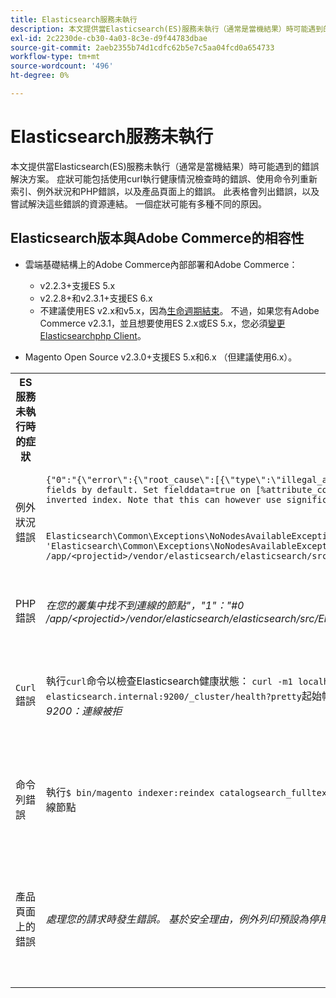 ```yaml
---
title: Elasticsearch服務未執行
description: 本文提供當Elasticsearch(ES)服務未執行（通常是當機結果）時可能遇到的錯誤解決方案。 症狀可能包括使用curl執行健康情況檢查時的錯誤、使用命令列重新索引、例外狀況和PHP錯誤，以及產品頁面上的錯誤。 此表格會列出錯誤，以及嘗試解決這些錯誤的資源連結。 一個症狀可能有多種不同的原因。
exl-id: 2c2230de-cb30-4a03-8c3e-d9f44783dbae
source-git-commit: 2aeb2355b74d1cdfc62b5e7c5aa04fcd0a654733
workflow-type: tm+mt
source-wordcount: '496'
ht-degree: 0%

---
```


# Elasticsearch服務未執行

本文提供當Elasticsearch(ES)服務未執行（通常是當機結果）時可能遇到的錯誤解決方案。 症狀可能包括使用curl執行健康情況檢查時的錯誤、使用命令列重新索引、例外狀況和PHP錯誤，以及產品頁面上的錯誤。 此表格會列出錯誤，以及嘗試解決這些錯誤的資源連結。 一個症狀可能有多種不同的原因。

## Elasticsearch版本與Adobe Commerce的相容性

* 雲端基礎結構上的Adobe Commerce內部部署和Adobe Commerce：

   * v2.2.3+支援ES 5.x
   * v2.2.8+和v2.3.1+支援ES 6.x
   * 不建議使用ES v2.x和v5.x，因為[生命週期結束](https://www.elastic.co/support/eol)。 不過，如果您有Adobe Commerce v2.3.1，並且想要使用ES 2.x或ES 5.x，您必須[變更Elasticsearchphp Client](https://experienceleague.adobe.com/zh-hant/docs/commerce-operations/configuration-guide/search/overview-search)。

* Magento Open Source v2.3.0+支援ES 5.x和6.x （但建議使用6.x）。

<table>
<tr>
<th>ES服務未執行時的症狀</th>
<th>詳細資料</th>
<th>資源</th>
</tr>
<tr>
<td rowspan="3">例外狀況錯誤</td>
</tr>
<tr>
<td>
<code>&lbrace;"0":"&lbrace;\"error\":&lbrace;\"root_cause\":[{\"type\":\"illegal_argument_exception\",\"reason\":\"Fielddata is disabled on text fields by default. Set fielddata=true on [%attribute_code%]] in order to load fielddata in memory by uninverting the inverted index. Note that this can however use significant memory.\"}&rbrack;</code>
</td>
<td>
已設定<a href="https://experienceleague.adobe.com/docs/commerce-knowledge-base/kb/troubleshooting/elasticsearch/elasticsearch-5-is-configured-but-search-page-does-not-load-with-fielddata-is-disabled...-error.html?lang=zh-Hant">Elasticsearch5，但搜尋頁面沒有載入我們的支援知識庫中的「Fielddata已停用……」錯誤</a>。
</td>
</tr>
<tr>
<td>
<code>Elasticsearch\Common\Exceptions\NoNodesAvailableException: Noticed exception 'Elasticsearch\Common\Exceptions\NoNodesAvailableException' with message 'No alive nodes found in your cluster' in /app/&lt;projectid&gt;/vendor/elasticsearch/elasticsearch/src/Elasticsearch/ConnectionPool/StaticNoPingConnectionPool.php:51</code>
</td>
<td>
未刪除Elasticsuite索引。  請參閱我們的支援知識庫中的<a href="https://experienceleague.adobe.com/docs/commerce-knowledge-base/kb/troubleshooting/elasticsearch/elasticsuite-tracking-indices-causes-problems-with-elasticsearch.html?lang=zh-Hant">ElasticSuite追蹤索引導致Elasticsearch</a>發生問題。
 </td>
</tr>
<tr>
<td>PHP錯誤</td>
<td>
<i>在您的叢集中找不到連線的節點"，"1"："#0 /app/&lt;projectid&gt;/vendor/elasticsearch/elasticsearch/src/Elasticsearch/Transport.php</i>
</td>
<td rowspan="4">
<ul>
<li>磁碟空間不足的資源：<ul>
<li><a href="https://www.cyberciti.biz/datacenter/linux-unix-bsd-osx-cannot-write-to-hard-disk/">解決Linux與Unix系統硬碟問題的8個秘訣，例如磁碟已滿或無法寫入磁碟</a></li>
<li><a href="https://serverfault.com/questions/315181/df-says-disk-is-full-but-it-is-not">serverfault： df表示磁碟已滿，但並未滿</a></li>
<li><a href="https://unix.stackexchange.com/questions/125429/tracking-down-where-disk-space-has-gone-on-linux">unix.stackexchange.com：追蹤Linux上磁碟空間的去向？</a></li>
<li>記錄檔的定期封存不足。 請參閱我們的開發人員檔案中的<a href="https://experienceleague.adobe.com/zh-hant/docs/commerce-admin/systems/action-logs/action-log-archive">設定記錄封存</a>。</li>
<li>檔案系統目錄未最佳化。 請參閱我們的開發人員檔案中的<a href="https://experienceleague.adobe.com/zh-hant/docs/commerce-admin/systems/tools/developer-tools#resource-file-optimization">檔案最佳化</a>。</li>
<li>如果上述檔案中的解決方案無法解決問題，請考慮聯絡您的Adobe客戶團隊以請求額外的儲存空間。</li>
</ul>
</li>
<li>如果您的磁碟尚未用完儲存空間，但仍在左欄收到錯誤訊息，請<a href="/help/help-center-guide/help-center/magento-help-center-user-guide.md#submit-ticket">提交支援票證</a>。</li>
</ul>
<ul>
<li>請參閱我們的支援知識庫中的<a href="https://experienceleague.adobe.com/docs/commerce-knowledge-base/kb/troubleshooting/elasticsearch/elasticsuite-tracking-indices-causes-problems-with-elasticsearch.html?lang=zh-Hant">ElasticSuite追蹤索引導致Elasticsearch</a>發生問題。
</li>
</ul>
</td>
</tr>
<tr>
<td><code>Curl</code> 錯誤</td>
<td>執行<code>curl</code>命令以檢查Elasticsearch健康狀態： <code>curl -m1 localhost:9200/_cluster/health?pretty</code>（或<code>curl -m1 elasticsearch.internal:9200/_cluster/health?pretty</code>起始帳戶）會產生此錯誤： <i>錯誤： curl： (7)無法連線到localhost連線埠9200：連線被拒</i> </td>
</tr>
<tr>
<td>命令列錯誤</td>
<td>執行<code>$ bin/magento indexer:reindex catalogsearch_fulltext</code>會產生此錯誤<i>目錄搜尋索引子處理序未知錯誤：
        在您的叢集</i>中找不到連線節點
</td>
</tr>
<tr>
<td>產品頁面上的錯誤
</td>
<td><i>處理您的請求時發生錯誤。
      基於安全理由，例外列印預設為停用</code></i>
</tr>
</table>
